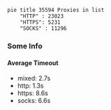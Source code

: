 
```mermaid
pie title 35594 Proxies in list
    "HTTP" : 23023
    "HTTPS": 5231
    "SOCKS" : 11296
```

### Some Info
#### Average Timeout

- mixed: 2.7s
- http: 1.3s
- https: 8.6s
- socks: 6.6s